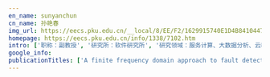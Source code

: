 ```yaml
---
en_name: sunyanchun
cn_name: 孙艳春
img_url: https://eecs.pku.edu.cn/__local/8/EE/F2/1629915740E1D4B8410447C2DEE_9FE98A3E_8221.png?e=.png
homepage: https://eecs.pku.edu.cn/info/1338/7102.htm
intro: ['职称：副教授', '研究所：软件研究所', '研究领域：服务计算、大数据分析、云教育技术、软件体系结构等 ', '办公电话：86-10-62757670', '电子邮件：sunyc@pku.edu.cn', '个人主页：http://sei.pku.edu.cn/~sunyc ']
google_info: 
publicationTitles: ['A finite frequency domain approach to fault detection for linear discrete-time systems', 'Fault detection for a class of uncertain state-feedback control systems', 'Pedestrian recognition and tracking using 3D LiDAR for autonomous vehicle', 'A novel zinc-ion hybrid supercapacitor for long-life and low-cost energy storage applications', 'A finite frequency domain approach to fault detection observer design for linear continuous‐time systems', 'Simultaneous fault detection and control for uncertain linear discrete-time systems', 'Integrated fault detection and control for LPV systems', 'A finite frequency approach to filter design for uncertain discrete‐time systems', 'On the structure of nonlinearities in pose graph SLAM', 'Fault detection for output feedback control systems with actuator stuck faults: A steady‐state‐based approach', 'On the number of local minima to the point feature based SLAM problem', 'Fault detection observer design in low frequency domain', 'H∞ state feedback controller design for continuous-time T–S fuzzy systems in finite frequency domain', 'Fault detection for linear uncertain systems with sensor faults', 'Evaluation of Toxoplasma gondii as a live vaccine vector in susceptible and resistant hosts', 'Fault estimations for linear systems with polytopic uncertainties', 'A robust vehicle localization approach based on gnss/imu/dmi/lidar sensor fusion for autonomous vehicles', 'Characterization of antibody responses to the Sj23 antigen of Schistosoma japonicum after infection and immunization', 'Fault detection filter design for linear polytopic uncertain continuous-time systems', 'Fault estimations for uncertain linear discrete-time systems in low frequency domain', 'A convex optimization based approach for pose SLAM problems', 'Identification of novel antigens within the Schistosoma japonicum tetraspanin family based on molecular characterization', 'Dimensionality reduction for point feature SLAM problems with spherical covariance matrices', 'The nonlinearity structure of point feature SLAM problems with spherical covariance matrices', 'Reliable ℋ∞ filtering for LPV systems with sensor faults in finite frequency domain', 'Effects of vector fusion peptides on the conformation and immune reactivity of epitope-shuffled, recombinant multi-epitope antigens', 'Dynamin like protein 1 participated in the hemoglobin uptake pathwayof Plasmodium falciparum', 'Fault detection observer design for linear discrete-time systems in finite frequency domain', 'Adaptive Reliable  Control for a Class of T-S Fuzzy Systems With Stochastic Actuator Failures', 'ℋ∞Filter Design for Uncertain Discrete-Time Systems in Finite Frequency Domain', 'Chinese views on modern Marco Polos: New foreign trade amendments after WTO accession', 'H∞ switching filter design for LPV systems in finite frequency domain', 'Adaptive fault tolerant control for a class of nonlinear switched systems', 'Adaptive fault estimation and fault-tolerant tracking control for a class of non-linear systems with output constraints', 'Decentralized adaptive fuzzy tracking control for a class of uncertain large-scale systems with actuator nonlinearities', 'WTO Origin Rules for Services and the Defects: Substantial Input Test as One Way Out?', 'Fault detection for a class of state feedback control systems', 'Comparison of two different objective functions in 2D point feature SLAM', 'Robust fault detection using set membership estimation and TS fuzzy neural network', 'Simultaneous design of reliable H∞filter and fault detector for linear continuous-time systems with sensor outage faults', 'China, free trade agreements and WTO law: A perspective on the trade in services', 'Finite frequency H∞filtering for switching LPV systems', 'Fault estimations for uncertain linear continuous-time systems', 'The interpretation of gats disciplines on economic integration: GATS commitments as a threshold?', 'Simultaneous design of fault tolerant controller and fault detector for linear continuous-time systems with actuator outage faults', 'Reliable H∞state feedback controller design for T-S fuzzy systemsin finite frequency domain', '不确定飞行控制系统中断故障检测与分离', 'Reliable Finite Frequency Filter Design for Networked Control Systems with Sensor Faults', 'Sensor fault detection for linear continuous-time systems', 'Reliable H∞filtering in low-frequency domain for networked control systems subject to packet loss and quantization', 'Switching H2filter design for LPV systems with hysteresis switching logic', 'Actuator outage fault detection for linear uncertain servo systems with nonzero bounded reference input', 'A finite frequency approach to reliable H∞filtering for linear continuous-time systems with sensor faults', 'WTO and Transparency: A Perspective from China', 'An LMI-based Approach to Fault Detection for Uncertain State Feedback Control Systems', 'Cyclic Ether Oxidation Mechanism for 2-Oxiranyl and 2-Oxetanyl Radicals: A Theoretical Study', 'Controlled Synthesis of Chiral Polymers for the Kinetic Resolution of Racemic Amino', 'Cyclic Ether Dissociation and Oxidation Mechanism for 2-Oxiranyl and 2-Oxetanyl Radicals: A Theoretical Study', 'The Structure of Nonlinearity for Point Feature SLAM Problems with Spherical Covariance Matrices']
---
```

